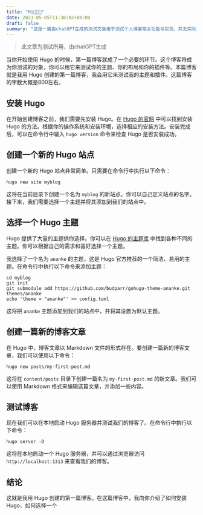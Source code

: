 ```yaml
---
title: "Hi🎉🎉🎉"
date: 2023-05-05T11:30:02+08:00
draft: false
summary: "这是一篇由chatGPT生成的测试文章用于测试个人博客相关功能与实现，并无实际意义🎈"
---
```

> 此文章为测试所用，由chatGPT生成

当你开始使用 Hugo 的时候，第一篇博客就成了一个必要的环节。这个博客将成为你测试的对象，你可以用它来测试你的主题、你的布局和你的插件等。本篇博客就是我用 Hugo 创建的第一篇博客，我会用它来测试我的主题和插件。这篇博客的字数大概是800左右。

## 安装 Hugo

在开始创建博客之前，我们需要先安装 Hugo。在 [Hugo 的官网](https://gohugo.io/getting-started/installing/) 中可以找到安装 Hugo 的方法。根据你的操作系统和安装环境，选择相应的安装方法。安装完成后，可以在命令行中输入 `hugo version` 命令来检查 Hugo 是否安装成功。

## 创建一个新的 Hugo 站点

创建一个新的 Hugo 站点非常简单。只需要在命令行中执行以下命令：

```
hugo new site myblog
```

这将在当前目录下创建一个名为 `myblog` 的新站点。你可以自己定义站点的名字。接下来，我们需要选择一个主题并将其添加到我们的站点中。

## 选择一个 Hugo 主题

Hugo 提供了大量的主题供你选择。你可以在 [Hugo 的主题库](https://themes.gohugo.io/) 中找到各种不同的主题。你可以根据自己的需求和喜好选择一个主题。

我选择了一个名为 `ananke` 的主题，这是 Hugo 官方推荐的一个简洁、易用的主题。在命令行中执行以下命令来添加主题：

```
cd myblog
git init
git submodule add https://github.com/budparr/gohugo-theme-ananke.git themes/ananke
echo 'theme = "ananke"' >> config.toml
```

这将把 `ananke` 主题添加到我们的站点中，并将其设置为默认主题。

## 创建一篇新的博客文章

在 Hugo 中，博客文章以 Markdown 文件的形式存在。要创建一篇新的博客文章，我们可以使用以下命令：

```
hugo new posts/my-first-post.md
```

这将在 `content/posts` 目录下创建一篇名为 `my-first-post.md` 的新文章。我们可以使用 Markdown 格式来编辑这篇文章，并添加一些内容。

## 测试博客

现在我们可以在本地启动 Hugo 服务器并测试我们的博客了。在命令行中执行以下命令：

```
hugo server -D
```

这将在本地启动一个 Hugo 服务器，并可以通过浏览器访问 `http://localhost:1313` 来查看我们的博客。

## 结论

这就是我用 Hugo 创建的第一篇博客。在这篇博客中，我向你介绍了如何安装 Hugo、如何选择一个
